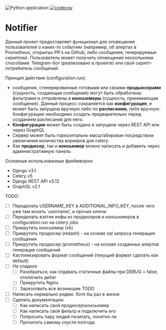 ![Python application](https://github.com/HagasSaan/notifier/workflows/Python%20application/badge.svg)
[![codecov](https://codecov.io/gh/HagasSaan/notifier/branch/master/graph/badge.svg)](https://codecov.io/gh/HagasSaan/notifier)

# Notifier

Данный проект предоставляет функционал для оповещения пользователей о каких-то
событиях (например, об алертах в Prometheus, открытых PR's на Github, либо
сообщения, генерируемые скриптом). Пользователь может получить оповещение
несколькими способами: Telegram-бот (реализовано в проекте) 
или свой скрипт-потребитель сообщений.


Принцип действия (configuration.run): 
- сообщения, сгенерированные готовыми или своими **продьюсерами** (сущность,
  создающая сообщения) могут быть обработаны фильтрами и отправлены в
  **консьюмеры** (сущность, принимающая сообщение). Данный процесс сохраняется как
  **конфигурация**, и может быть запущена вручную либо по **расписанию**, либо вручную. 
  Конфигурацию необходимо создать предварительно перед созданием расписания для него.
- **Конфигурация** может быть создана и запущена через REST API или через GraphQL
- Сервер может быть горизонтально масштабирован посредством увеличения
  количества воркеров для celery.
- Как **продюсер**, так и **консьюмер** можно написать и добавить через
  административную панель

Основные использованные фреймворки:
- Django v3.1
- Celery v5
- Django REST API v3.12
- GraphQL v2.1


TODO:

- [ ] Переделать USERNAME_KEY в ADDITIONAL_INFO_KEY, после чего уже там искать 'username', и прочие ключи
- [ ] Переделать взятие инфы из продюсеров и консьюмеров в configuration.run на celery jobs
- [ ] Прикрутить консьюмер (vk)
- [ ] Прикрутить продюсер (redash) - на основе sql запроса генерация сообщения
- [ ] Прикрутить продюсер (prometheus) - на основе созданных алертов генерация сообщений
- [ ] Кастомизировать формат сообщений (текущий формат сделать как default)
- [ ] На сладкое
    - [ ] Разобраться, как отдавать статичные файлы при DEBUG = false, отключить дебаг
    - [ ] Прикрутить Nginx
    - [ ] Зарезолвить все возникшие TODO
- [ ] Написать нормально ридми. Хотя бы раз в жизни
- [ ] Сделать документацию
    - [ ] Как написать свой продюсер\консьюмер
    - [ ] Как написать свой фильтр и подключить его
    - [ ] Попросить пару людей почитать, понятно ли
    - [ ] Прочитать самому спустя полгода
